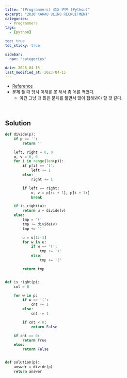 ```yaml
---
title: "[Programmers] 괄호 변환 (Python)"
excerpt: "2020 KAKAO BLIND RECRUITMENT"
categories:
  - Programmers
tags:
  - [python]

toc: true
toc_sticky: true

sidebar:
  nav: "categories"

date: 2023-04-15
last_modified_at: 2023-04-15
---
```


- [Reference](https://school.programmers.co.kr/learn/courses/30/lessons/60058)
- 문제 풀 때 당시 이해를 못 해서 좀 애를 먹었다.
    - 이건 그냥 더 많은 문제를 풀면서 많이 접해봐야 할 것 같다.

<br>

## Solution

```python
def divide(p):
    if p == '':
        return ''

    left, right = 0, 0
    u, v = 0, 0
    for i in range(len(p)):
        if p[i] == '(':
            left += 1
        else:
            right += 1

        if left == right:
            u, v = p[:i + 1], p[i + 1:]
            break

    if is_right(u):
        return u + divide(v)
    else:
        tmp = '('
        tmp += divide(v)
        tmp += ')'

        u = u[1:-1]
        for w in u:
            if w == '(':
                tmp += ')'
            else:
                tmp += '('

        return tmp


def is_right(p):
    cnt = 0

    for w in p:
        if w == '(':
            cnt += 1
        else:
            cnt -= 1

        if cnt < 0:
            return False

    if cnt == 0:
        return True
    else:
        return False


def solution(p):
    answer = divide(p)
    return answer
```
